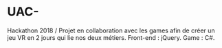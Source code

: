 # UAC-
Hackathon 2018 /  Projet en collaboration avec les games afin de créer un jeu VR en 2 jours qui lie nos deux métiers. Front-end :  jQuery. Game : C#.
